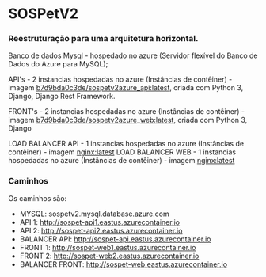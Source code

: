 # SOSPetV2

### Reestruturação para uma arquitetura horizontal.

Banco de dados Mysql - hospedado no azure (Servidor flexível do Banco de Dados do Azure para MySQL);

API's - 2 instancias hospedadas no azure (Instâncias de contêiner) - imagem [b7d9bda0c3de/sospetv2azure_api:latest](https://hub.docker.com/repository/docker/b7d9bda0c3de/sospetv2azure_api), criada com Python 3, Django, Django Rest Framework.

FRONT's - 2 instancias hospedadas no azure (Instâncias de contêiner) - imagem [b7d9bda0c3de/sospetv2azure_web:latest](https://hub.docker.com/repository/docker/b7d9bda0c3de/sospetv2azure_web), criada com Python 3, Django

LOAD BALANCER API - 1 instancias hospedadas no azure (Instâncias de contêiner) - imagem [nginx:latest](https://hub.docker.com/_/nginx)
LOAD BALANCER WEB - 1 instancias hospedadas no azure (Instâncias de contêiner) - imagem [nginx:latest](https://hub.docker.com/_/nginx)

### Caminhos

Os caminhos são:

- MYSQL: sospetv2.mysql.database.azure.com
- API 1: http://sospet-api1.eastus.azurecontainer.io
- API 2: http://sospet-api2.eastus.azurecontainer.io
- BALANCER API: http://sospet-api.eastus.azurecontainer.io
- FRONT 1: http://sospet-web1.eastus.azurecontainer.io
- FRONT 2: http://sospet-web2.eastus.azurecontainer.io
- BALANCER FRONT: http://sospet-web.eastus.azurecontainer.io
